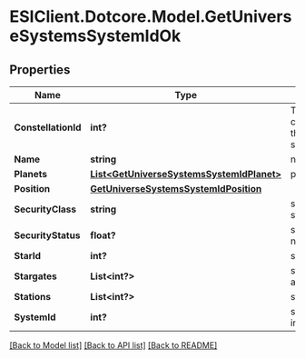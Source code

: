# ESIClient.Dotcore.Model.GetUniverseSystemsSystemIdOk
## Properties

Name | Type | Description | Notes
------------ | ------------- | ------------- | -------------
**ConstellationId** | **int?** | The constellation this solar system is in | 
**Name** | **string** | name string | 
**Planets** | [**List&lt;GetUniverseSystemsSystemIdPlanet&gt;**](GetUniverseSystemsSystemIdPlanet.md) | planets array | [optional] 
**Position** | [**GetUniverseSystemsSystemIdPosition**](GetUniverseSystemsSystemIdPosition.md) |  | 
**SecurityClass** | **string** | security_class string | [optional] 
**SecurityStatus** | **float?** | security_status number | 
**StarId** | **int?** | star_id integer | [optional] 
**Stargates** | **List&lt;int?&gt;** | stargates array | [optional] 
**Stations** | **List&lt;int?&gt;** | stations array | [optional] 
**SystemId** | **int?** | system_id integer | 

[[Back to Model list]](../README.md#documentation-for-models) [[Back to API list]](../README.md#documentation-for-api-endpoints) [[Back to README]](../README.md)

